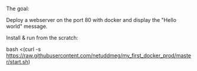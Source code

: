 The goal:

Deploy a webserver on the port 80 with docker and display the "Hello world" message.

Install & run  from the scratch:

bash <(curl -s https://raw.githubusercontent.com/netuddmeg/my_first_docker_prod/master/start.sh)


